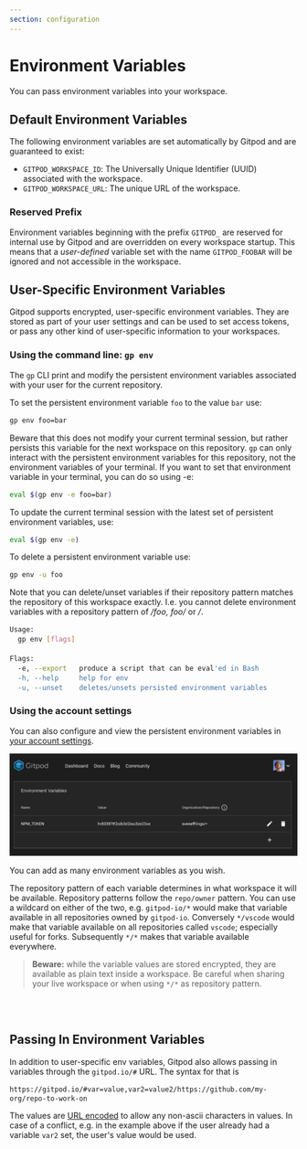 ```yaml
---
section: configuration
---
```


# Environment Variables

You can pass environment variables into your workspace.

## Default Environment Variables

The following environment variables are set automatically by Gitpod and are guaranteed to exist:

- `GITPOD_WORKSPACE_ID`: The Universally Unique Identifier (UUID) associated with the workspace.
- `GITPOD_WORKSPACE_URL`: The unique URL of the workspace.

### Reserved Prefix

Environment variables beginning with the prefix `GITPOD_` are reserved for internal use by Gitpod and are overridden on every workspace startup. This means that a _user-defined_ variable set with the name `GITPOD_FOOBAR` will be ignored and not accessible in the workspace.

## User-Specific Environment Variables

Gitpod supports encrypted, user-specific environment variables.
They are stored as part of your user settings and can be used to set access tokens, or pass any other kind of user-specific information to your workspaces.

### Using the command line: `gp env`

The `gp` CLI print and modify the persistent environment variables associated with your user for the current repository.

To set the persistent environment variable `foo` to the value `bar` use:

```sh
gp env foo=bar
```

Beware that this does not modify your current terminal session, but rather persists this variable for the next workspace on this repository.
`gp` can only interact with the persistent environment variables for this repository, not the environment variables of your terminal.
If you want to set that environment variable in your terminal, you can do so using -e:

```sh
eval $(gp env -e foo=bar)
```

To update the current terminal session with the latest set of persistent environment variables, use:

```sh
eval $(gp env -e)
```

To delete a persistent environment variable use:

```sh
gp env -u foo
```

Note that you can delete/unset variables if their repository pattern matches the repository of this workspace exactly. I.e. you cannot
delete environment variables with a repository pattern of _/foo, foo/_ or _/_.

```sh
Usage:
  gp env [flags]

Flags:
  -e, --export   produce a script that can be eval'ed in Bash
  -h, --help     help for env
  -u, --unset    deletes/unsets persisted environment variables
```

### Using the account settings

You can also configure and view the persistent environment variables in [your account settings](https://gitpod.io/environment-variables/).

![Environment Variables in Account Settings](../../../static/images/docs/env-var-dashboard.png)

You can add as many environment variables as you wish.

The repository pattern of each variable determines in what workspace it will be available.
Repository patterns follow the `repo/owner` pattern. You can use a wildcard on either of the two, e.g. `gitpod-io/*` would make that variable available in all repositories owned by `gitpod-io`.
Conversely `*/vscode` would make that variable available on all repositories called `vscode`; especially useful for forks.
Subsequently `*/*` makes that variable available everywhere.

> **Beware:** while the variable values are stored encrypted, they are available as plain text inside a workspace. Be careful when sharing your live workspace or when using `*/*` as repository pattern.

<br><br>

<h2 class="h1">Passing In Environment Variables</h2>

In addition to user-specific env variables, Gitpod also allows passing in variables through the `gitpod.io/#` URL.
The syntax for that is

```
https://gitpod.io/#var=value,var2=value2/https://github.com/my-org/repo-to-work-on
```

The values are <a href="https://www.w3schools.com/tags/ref_urlencode.asp" target="_blank">URL encoded</a> to allow any non-ascii characters in values.
In case of a conflict, e.g. in the example above if the user already had a variable `var2` set, the user's value would be used.
